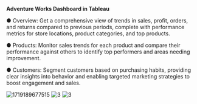**Adventure Works Dashboard in Tableau**

● Overview: Get a comprehensive view of trends in sales, profit, orders, and returns compared to previous periods, complete with performance metrics for store locations, product categories, and top products.

● Products: Monitor sales trends for each product and compare their performance against others to identify top performers and areas needing improvement.

● Customers: Segment customers based on purchasing habits, providing clear insights into behavior and enabling targeted marketing strategies to boost engagement and sales.


![1719189677515](https://github.com/sushmita-777/adventureworks-dashboard/assets/149097855/64765ed6-ee5e-400d-929c-475cfc076e43)
![3](https://github.com/sushmita-777/adventureworks-dashboard/assets/149097855/c51ad131-fc95-441c-9fcf-9c733df501f2)
![3](https://github.com/sushmita-777/adventureworks-dashboard/assets/149097855/c51ad131-fc95-441c-9fcf-9c733df501f2)
